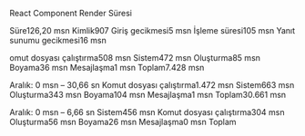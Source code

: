 React Component Render Süresi
<TestsPage>

Süre126,20 msn
Kimlik907
Giriş gecikmesi5 msn
İşleme süresi105 msn
Yanıt sunumu gecikmesi16 msn

<AssignedTests>

omut dosyası çalıştırma508 msn
Sistem472 msn
Oluşturma85 msn
Boyama36 msn
Mesajlaşma1 msn
Toplam7.428 msn



<ReportsPage>

Aralık: 0 msn – 30,66 sn
Komut dosyası çalıştırma1.472 msn
Sistem663 msn
Oluşturma343 msn
Boyama104 msn
Mesajlaşma1 msn
Toplam30.661 msn

<SingleFormDialog>

Aralık: 0 msn – 6,66 sn
Sistem456 msn
Komut dosyası çalıştırma304 msn
Oluşturma56 msn
Boyama26 msn
Mesajlaşma0 msn
Toplam
